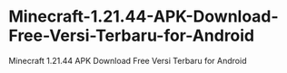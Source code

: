 # Minecraft-1.21.44-APK-Download-Free-Versi-Terbaru-for-Android
Minecraft 1.21.44 APK Download Free Versi Terbaru for Android
